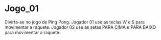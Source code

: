 # Jogo_01
Divirta-se no jogo de Ping Pong. Jogador 01 use as teclas W e S para movimentar a raquete. Jogador 02 use as setas PARA CIMA e PARA BAIXO para movimentar a raquete. 

